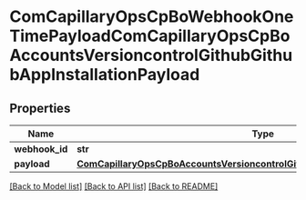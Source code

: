 # ComCapillaryOpsCpBoWebhookOneTimePayloadComCapillaryOpsCpBoAccountsVersioncontrolGithubGithubAppInstallationPayload

## Properties
Name | Type | Description | Notes
------------ | ------------- | ------------- | -------------
**webhook_id** | **str** |  | [optional] 
**payload** | [**ComCapillaryOpsCpBoAccountsVersioncontrolGithubGithubAppInstallationPayload**](ComCapillaryOpsCpBoAccountsVersioncontrolGithubGithubAppInstallationPayload.md) |  | [optional] 

[[Back to Model list]](../README.md#documentation-for-models) [[Back to API list]](../README.md#documentation-for-api-endpoints) [[Back to README]](../README.md)

